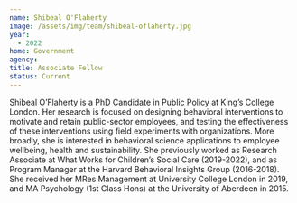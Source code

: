 ```yaml
---
name: Shibeal O'Flaherty
image: /assets/img/team/shibeal-oflaherty.jpg
year:
  - 2022
home: Government
agency:
title: Associate Fellow
status: Current
---
```

Shibeal O’Flaherty is a PhD Candidate in Public Policy at King’s College London. Her research is focused on designing behavioral interventions to motivate and retain public-sector employees, and testing the effectiveness of these interventions using field experiments with organizations. More broadly, she is interested in behavioral science applications to employee wellbeing, health and sustainability. She previously worked as Research Associate at What Works for Children’s Social Care (2019-2022), and as Program Manager at the Harvard Behavioral Insights Group (2016-2018). She received her MRes Management at University College London in 2019, and MA Psychology (1st Class Hons) at the University of Aberdeen in 2015.
